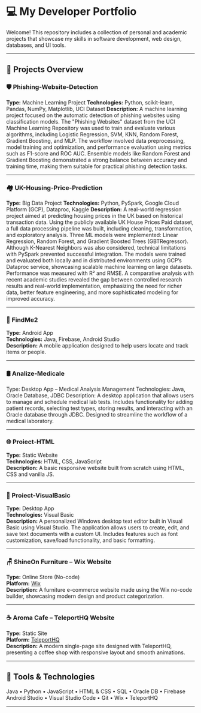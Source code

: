 # 💻 My Developer Portfolio

Welcome! This repository includes a collection of personal and academic projects that showcase my skills in software development, web design, databases, and UI tools.

---


## 🚀 Projects Overview

### 🛡️ Phishing-Website-Detection
**Type:**  Machine Learning Project
**Technologies:**  Python, scikit-learn, Pandas, NumPy, Matplotlib, UCI Dataset
**Description:**  A machine learning project focused on the automatic detection of phishing websites using classification models. The "Phishing Websites" dataset from the UCI Machine Learning Repository was used to train and evaluate various algorithms, including Logistic Regression, SVM, KNN, Random Forest, Gradient Boosting, and MLP. The workflow involved data preprocessing, model training and optimization, and performance evaluation using metrics such as F1-score and ROC AUC. Ensemble models like Random Forest and Gradient Boosting demonstrated a strong balance between accuracy and training time, making them suitable for practical phishing detection tasks.

---

### 🏘️ UK-Housing-Price-Prediction
**Type:** Big Data Project
**Technologies:** Python, PySpark, Google Cloud Platform (GCP), Dataproc, Kaggle
**Description:** A real-world regression project aimed at predicting housing prices in the UK based on historical transaction data. Using the publicly available UK House Prices Paid dataset, a full data processing pipeline was built, including cleaning, transformation, and exploratory analysis. Three ML models were implemented: Linear Regression, Random Forest, and Gradient Boosted Trees (GBTRegressor). Although K-Nearest Neighbors was also considered, technical limitations with PySpark prevented successful integration.
The models were trained and evaluated both locally and in distributed environments using GCP’s Dataproc service, showcasing scalable machine learning on large datasets. Performance was measured with R² and RMSE. A comparative analysis with recent academic studies revealed the gap between controlled research results and real-world implementation, emphasizing the need for richer data, better feature engineering, and more sophisticated modeling for improved accuracy.

---

### 📱 FindMe2
**Type:** Android App  
**Technologies:** Java, Firebase, Android Studio  
**Description:** A mobile application designed to help users locate and track items or people.

---

### 🛢️ Analize-Medicale
Type: Desktop App – Medical Analysis Management
Technologies: Java, Oracle Database, JDBC
Description: A desktop application that allows users to manage and schedule medical lab tests. Includes functionality for adding patient records, selecting test types, storing results, and interacting with an Oracle database through JDBC. Designed to streamline the workflow of a medical laboratory.

---

### 🌐 Proiect-HTML
**Type:** Static Website  
**Technologies:** HTML, CSS, JavaScript  
**Description:** A basic responsive website built from scratch using HTML, CSS and vanilla JS.

---

### 🧮 Proiect-VisualBasic
**Type:** Desktop App  
**Technologies:** Visual Basic  
**Description:** A personalized Windows desktop text editor built in Visual Basic using Visual Studio. The application allows users to create, edit, and save text documents with a custom UI. Includes features such as font customization, save/load functionality, and basic formatting.

---

### 🪑 ShineOn Furniture – Wix Website  
**Type:** Online Store (No-code)  
**Platform:** [Wix](https://daianadomsa.wixsite.com/shineonfurniture)  
**Description:** A furniture e-commerce website made using the Wix no-code builder, showcasing modern design and product categorization.

---

### ☕ Aroma Cafe – TeleportHQ Website  
**Type:** Static Site  
**Platform:** [TeleportHQ](https://aromacafe-4wvq7e.teleporthq.app/)  
**Description:** A modern single-page site designed with TeleportHQ, presenting a coffee shop with responsive layout and smooth animations.

---

## 🧰 Tools & Technologies
Java • Python • JavaScript • HTML & CSS • SQL • Oracle DB • Firebase  
Android Studio • Visual Studio Code • Git • Wix • TeleportHQ 

---

